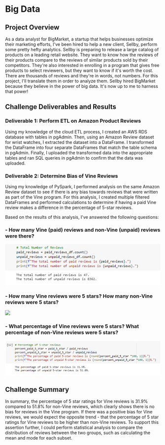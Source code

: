 # Big Data

## Project Overview
As a data analyst for BigMarket, a startup that helps businesses optimize their marketing efforts, I've been hired to help a new client, Sellby, perform some pretty hefty analytics. Sellby is preparing to release a large catalog of products on a leading retail website. They want to know how the reviews of their products compare to the reviews of similar products sold by their competitors. They're also interested in enrolling in a program that gives free products to select reviewers, but they want to know if it's worth the cost. There are thousands of reviews and they're in words, not numbers. For this project, I'll translate them in order to analyze them. Sellby hired BigMarket because they believe in the power of big data. It's now up to me to harness that power!  

## Challenge Deliverables and Results

### Deliverable 1: Perform ETL on Amazon Product Reviews
Using my knowledge of the cloud ETL process, I created an AWS RDS database with tables in pgAdmin. Then, using an Amazon Review dataset for wrist watches, I extracted the dataset into a DataFrame. I transformed the DataFrame into four separate DataFrames that match the table schema in pgAdmin. Finally, I uploaded the transformed data into the appropriate tables and ran SQL queries in pgAdmin to confirm that the data was uploaded.

### Deliverable 2: Determine Bias of Vine Reviews
Using my knowledge of PySpark, I performed analysis on the same Amazon Review dataset to see if there is any bias towards reviews that were written as part of the Vine program. For this analysis, I created multiple filtered DataFrames and performed calculations to determine if having a paid Vine review makes a difference in the percentage of 5-star reviews.

Based on the results of this analysis, I've answered the following questions:

### - **How many Vine (paid) reviews and non-Vine (unpaid) reviews were there?**

<img src="https://github.com/SThieshen/Amazon_Vine_Analysis/blob/main/development/images/total.png">

### - **How many Vine reviews were 5 stars? How many non-Vine reviews were 5 stars?** 

<img src="images/Delv 2_total_5-star_reviews.PNG">

### - **What percentage of Vine reviews were 5 stars? What percentage of non-Vine reviews were 5 stars?** 

<img src="https://github.com/SThieshen/Amazon_Vine_Analysis/blob/main/development/images/Del_2_5_star.png">

## Challenge Summary
In summary, the percentage of 5 star ratings for Vine reviews is 31.9% compared to 51.8% for non-Vine reviews, which clearly shows there is no bias for reviews in the Vine program. If there was a positive bias for Vine reviews, we would expect the opposite trend - that the percentage of 5 star ratings for Vine reviews to be higher than non-Vine reviews. To support this assertion further, I could perform statistical analysis to compare the distribution of reviews between the two groups, such as calculating the mean and mode for each subset.
